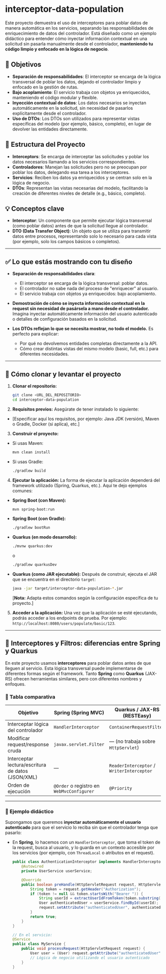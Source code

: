 # interceptor-data-population

Este proyecto demuestra el uso de interceptores para poblar datos de manera automática en los servicios, separando las responsabilidades de enriquecimiento de datos del controlador. Está diseñado como un ejemplo didáctico para entender cómo inyectar información contextual en una solicitud sin pasarla manualmente desde el controlador, **manteniendo tu código limpio y enfocado en la lógica de negocio**.

## 🎯 Objetivos

- **Separación de responsabilidades**: El interceptor se encarga de la lógica transversal de poblar los datos, dejando el controlador limpio y enfocado en la gestión de rutas.
- **Bajo acoplamiento**: El servicio trabaja con objetos ya enriquecidos, manteniendo el código modular y flexible.
- **Inyección contextual de datos**: Los datos necesarios se inyectan automáticamente en la solicitud, sin necesidad de pasarlos explícitamente desde el controlador.
- **Uso de DTOs**: Los DTOs son utilizados para representar vistas específicas del modelo (por ejemplo, básico, completo), en lugar de devolver las entidades directamente.

## 🧱 Estructura del Proyecto

- **Interceptors**: Se encarga de interceptar las solicitudes y poblar los datos necesarios llamando a los servicios correspondientes.
- **Controladores**: Manejan las solicitudes pero no se preocupan por poblar los datos, delegando esa tarea a los interceptores.
- **Servicios**: Reciben los datos ya enriquecidos y se centran solo en la lógica de negocio.
- **DTOs**: Representan las vistas necesarias del modelo, facilitando la creación de diferentes niveles de detalle (e.g., básico, completo).

## 💡 Conceptos clave

- **Interceptor**: Un componente que permite ejecutar lógica transversal (como poblar datos) antes de que la solicitud llegue al controlador.
- **DTO (Data Transfer Object)**: Un objeto que se utiliza para transmitir datos entre procesos, representando solo lo necesario para cada vista (por ejemplo, solo los campos básicos o completos).

---

## ✅ Lo que estás mostrando con tu diseño

- **Separación de responsabilidades clara**:
  - El interceptor se encarga de la lógica transversal: poblar datos.
  - El controlador no sabe nada del proceso de "enriquecer" al usuario.
  - El servicio trabaja con objetos ya enriquecidos: bajo acoplamiento.

- **Demostración de cómo se inyecta información contextual en la request sin necesidad de pasársela a mano desde el controlador.** Imagina inyectar automáticamente información del usuario autenticado o detalles de configuración basados en la solicitud.

- **Los DTOs reflejan lo que se necesita mostrar, no todo el modelo.** Es perfecto para explicar:
  - Por qué no devolvemos entidades completas directamente a la API.
  - Cómo crear distintas vistas del mismo modelo (basic, full, etc.) para diferentes necesidades.

---

## 🚀 Cómo clonar y levantar el proyecto

1.  **Clonar el repositorio:**
    ```bash
    git clone <URL_DEL_REPOSITORIO>
    cd interceptor-data-population
    ```

2.  **Requisitos previos:** Asegúrate de tener instalado lo siguiente:
  * [Especificar aquí los requisitos, por ejemplo: Java JDK (versión), Maven o Gradle, Docker (si aplica), etc.]

3.  **Construir el proyecto:**
  * Si usas Maven:
      ```bash
      mvn clean install
      ```
  * Si usas Gradle:
      ```bash
      ./gradlew build
      ```

4.  **Ejecutar la aplicación:** La forma de ejecutar la aplicación dependerá del framework utilizado (Spring, Quarkus, etc.). Aquí te dejo ejemplos comunes:
  * **Spring Boot (con Maven):**
      ```bash
      mvn spring-boot:run
      ```
  * **Spring Boot (con Gradle):**
      ```bash
      ./gradlew bootRun
      ```
  * **Quarkus (en modo desarrollo):**
      ```bash
      ./mvnw quarkus:dev
      ```
    o
      ```bash
      ./gradlew quarkusDev
      ```
  * **Quarkus (como JAR ejecutable):** Después de construir, ejecuta el JAR que se encuentra en el directorio `target`:
      ```bash
      java -jar target/interceptor-data-population-*.jar
      ```

    [**Nota:** Adapta estos comandos según la configuración específica de tu proyecto.]

5.  **Acceder a la aplicación:** Una vez que la aplicación se esté ejecutando, podrás acceder a los endpoints de prueba. Por ejemplo: `http://localhost:8080/users/populate/basic/123`.

---

## 🧭 Interceptores y Filtros: diferencias entre Spring y Quarkus

En este proyecto usamos **interceptores** para poblar datos antes de que lleguen al servicio. Esta lógica transversal puede implementarse de diferentes formas según el framework. Tanto **Spring** como **Quarkus** (JAX-RS) ofrecen herramientas similares, pero con diferentes nombres y enfoques.

### 📌 Tabla comparativa

| Objetivo                          | Spring (Spring MVC)               | Quarkus / JAX-RS (RESTEasy)           |
|----------------------------------|-----------------------------------|----------------------------------------|
| Interceptar lógica del controlador | `HandlerInterceptor`              | `ContainerRequestFilter`              |
| Modificar request/response cruda | `javax.servlet.Filter`            | — (no trabaja sobre `HttpServlet`)     |
| Interceptar lectura/escritura de datos (JSON/XML) | —                             | `ReaderInterceptor` / `WriterInterceptor` |
| Orden de ejecución                | `@Order` o registro en `WebMvcConfigurer` | `@Priority`                         |

---

### 🔁 Ejemplo didáctico

Supongamos que queremos **inyectar automáticamente el usuario autenticado** para que el servicio lo reciba sin que el controlador tenga que pasarlo:

- En **Spring**, lo hacemos con un `HandlerInterceptor`, que toma el token de la request, busca al usuario, y lo guarda en un contexto accesible por los servicios (por ejemplo, con `ThreadLocal` o atributos en el request).

  ```java
  public class AuthenticationInterceptor implements HandlerInterceptor {
      @Autowired
      private UserService userService;

      @Override
      public boolean preHandle(HttpServletRequest request, HttpServletResponse response, Object handler) throws Exception {
          String token = request.getHeader("Authorization");
          if (token != null && token.startsWith("Bearer ")) {
              String userId = extractUserIdFromToken(token.substring(7));
              User authenticatedUser = userService.findById(userId);
              request.setAttribute("authenticatedUser", authenticatedUser);
          }
          return true;
      }
  }

  // En el servicio:
  @Service
  public class MyService {
      public void processRequest(HttpServletRequest request) {
          User user = (User) request.getAttribute("authenticatedUser");
          // Lógica de negocio utilizando el usuario autenticado
      }
  }